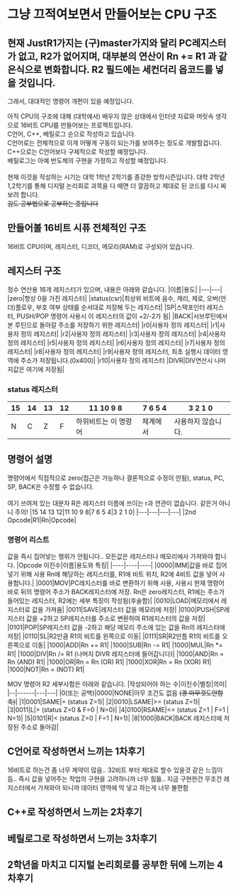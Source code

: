 # 그냥 끄적여보면서 만들어보는 CPU 구조

## 현재 JustR1가지는 (구)master가지와 달리 PC레지스터가 없고, R2가 없어지며, 대부분의 연산이 Rn += R1 과 같은식으로 변화합니다. R2 필드에는 세컨더리 옵코드를 넣을 것입니다.
그래서, 대대적인 명령어 개편이 있을 예정입니다.<br>

아직 CPU의 구조에 대해 (대학에서) 배우지 않은 상태에서 인터넷 자료와 머릿속 생각으로 16비트 CPU를 만들어보는 프로젝트입니다.<br>
C언어, C++, 베릴로그 순으로 작성하고 있습니다.<br>
C언어로는 전체적으로 이게 어떻게 구동이 되는가를 보여주는 정도로 개발할겁니다.<br>
C++으로는 C언어보다 구체적으로 작성할 예정입니다.<br>
베릴로그는 아예 반도체의 구현을 가정하고 작성할 예정입니다.<br>
<br>
현재 이것을 작성하는 시기는 대학 1학년 2학기를 종강한 방학시즌입니다. 대학 2학년 1,2학기를 통해 디지털 논리회로 과목을 다 떼면 더 깔끔하고 제대로 된 코드를 다시 짜보려 합니다.<br>
~~김도 공부법으로 공부하는 중입니다~~

## 만들어볼 16비트 시퓨 전체적인 구조
16비트 CPU이며, 레지스터, 디코더, 메모리(RAM)로 구성되어 있습니다. 

## 레지스터 구조
정수 연산용 16개 레지스터가 있으며, 내용은 아래와 같습니다.
|이름|용도|
|---|---|
|zero|항상 0을 가진 레지스터|
|status(csr)|최상위 비트에 음수, 캐리, 제로, 오버(언더)플로우, 부호 여부 상태를 순서대로 저장해 두는 레지스터|
|SP|스택포인터 레지스터, PUSH/POP 명령어 사용시 이 레지스터의 값이 +2/-2가 됨|
|BACK|서브루틴에서 본 루틴으로 돌아갈 주소를 저장하기 위한 레지스터|
|r0|사용자 정의 레지스터|
|r1|사용자 정의 레지스터|
|r2|사용자 정의 레지스터|
|r3|사용자 정의 레지스터|
|r4|사용자 정의 레지스터|
|r5|사용자 정의 레지스터|
|r6|사용자 정의 레지스터|
|r7|사용자 정의 레지스터|
|r8|사용자 정의 레지스터|
|r9|사용자 정의 레지스터, 최초 실행시 데이터 영역에 주소가 저장됩니다.(0x400)|
|r10|사용자 정의 레지스터
|DIVR|DIV연산시 나머지값은 여기에 저장됨|

### status 레지스터
|15|14|13|12|11 10 9 8|7 6 5 4|3 2 1 0|
|-|-|-|-|-|-|-|
|N|C|Z|F|하위비트는 이 명령어|체계에서|사용하지 않습니다.|

## 명령어 설명
명령어에서 직접적으로 zero(접근은 가능하나 결론적으로 수정이 안됨), status, PC, SP, BACK은 수정할 수 없습니다.<br><br>
여기 쓰여져 있는 대문자 R은 레지스터 이름에 쓰이는 r과 연관이 없습니다. 같은거 아니니 주의!
|15 14 13 12|11 10 9 8|7 6 5 4|3 2 1 0|
|---|---|---|---|
|2nd Opcode|R1|Rn|Opcode|

### 명령어 리스트
값을 즉시 집어넣는 행위가 안됩니다.. 모든값은 레지스터나 메모리에사 가져와야 합니다.
|Opcode 이진수|이름|용도와 특징|
|----|----|----|
|0000|IMM|값을 바로 집어넣기 위해 사용 Rn에 해당하는 레지스터를, R1에 비트 위치, R2에 4비트 값을 넣어 사용합니다.|
|0001|MOV|PC레지스터를 바로 변환하기 위해 사용, 사용시 현재 명령어 바로 뒤의 명령어 주소가 BACK레지스터에 저장. Rn은 zero레지스터, R1에는 주소가 들어있는 레지스터, R2에는 세부 특징이 작성됨(후술함)|
|0010|LOAD|메모리에서 레지스터로 값을 가져옴|
|0011|SAVE|레지스터 값을 메모리에 저장|
|0100|PUSH|SP레지스터 값을 +2하고 SP레지스터를 주소로 변환하여 R1레지스터의 값을 저장|
|0101|POP|SP레지스터 값을 -2하고 해당 메모리 주소에 있는 값을 Rn의 레지스터에 저장|
|0110|SL|R2만큼 R1의 비트를 왼쪽으로 이동|
|0111|SR|R2만틈 R1의 비트를 오른쪽으로 이동|
|1000|ADD|Rn += R1|
|1000|SUB|Rn -= R1|
|1000|MUL|Rn *= R1|
|1000|DIV|Rn /= R1 (나머지 DIVR 레지스터에 들어갑니다)|
|1000|AND|Rn = Rn (AND) R1|
|1000|OR|Rn = Rn (OR) R1|
|1000|XOR|Rn = Rn (XOR) R1|
|1000|NOT|Rn = (NOT) R1|

MOV 명령어 R2 세부사함은 아래와 같습니다. 
|작성되어야 하는 수|이진수|별칭|의미|
|--|------|---|---|
|0(또는 공백)|0000|NONE|아무 조건도 없음 ~~(경 아무것도안함 축)~~|
|1|0001|SAME|= (status Z=1)|
|2|0010|LSAME|>= (status Z=1)|
|3|0011|L|> (status Z=0 & F=0 | N=0)|
|4|0100|RSAME|<= (status Z=1 | F=1 | N=1)|
|5|0101|R|< (status Z=0 | F=1 | N=1)|
|8|1000|BACK|BACK 레지스터에 저장된 주소로 돌아감|

## C언어로 작성하면서 느끼는 1차후기
16비트로 하는건 좀 너무 제약이 많음.. 32비트 부터 제대로 할수 있을것 같은 느낌이 듬.. 즉시 값을 넣어주는 작업의 구현을 고려하니까 너무 힘듦.. 지금 구현한건 무조건 레지스터에서 가져와야 되니까 데이터 영역에 막 넣고 하는게 너무 불편함

## C++로 작성하면서 느끼는 2차후기


## 베릴로그로 작성하면서 느끼는 3차후기


## 2학년을 마치고 디지털 논리회로를 공부한 뒤에 느끼는 4차후기 
